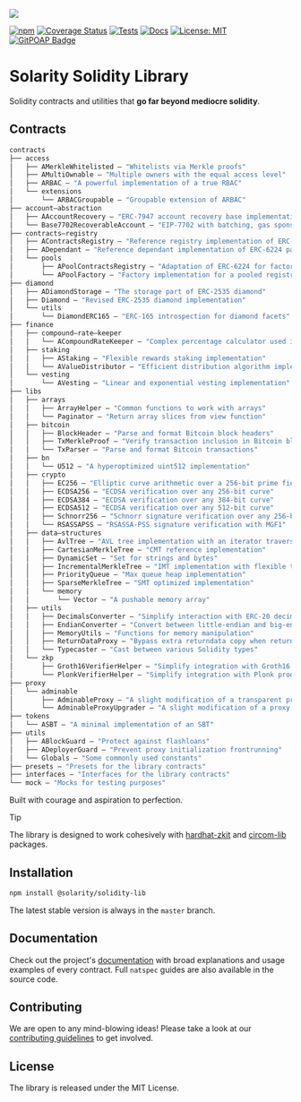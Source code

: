 ![](https://github.com/dl-solarity/solidity-lib/assets/47551140/87464015-a97a-4f5b-a16f-b34c98eb6549)

[![npm](https://img.shields.io/npm/v/@solarity/solidity-lib.svg)](https://www.npmjs.com/package/@solarity/solidity-lib)
[![Coverage Status](https://codecov.io/gh/dl-solarity/solidity-lib/graph/badge.svg)](https://codecov.io/gh/dl-solarity/solidity-lib)
[![Tests](https://github.com/dl-solarity/solidity-lib/actions/workflows/tests.yml/badge.svg)](https://github.com/dl-solarity/solidity-lib/actions/workflows/tests.yml)
[![Docs](https://img.shields.io/badge/docs-%F0%9F%93%84-yellow)](https://docs.solarity.dev/)
[![License: MIT](https://img.shields.io/badge/License-MIT-yellow.svg)](https://opensource.org/licenses/MIT)
[![GitPOAP Badge](https://public-api.gitpoap.io/v1/repo/dl-solarity/solidity-lib/badge)](https://www.gitpoap.io/gh/dl-solarity/solidity-lib)

# Solarity Solidity Library

Solidity contracts and utilities that **go far beyond mediocre solidity**.

## Contracts

```ml
contracts
├── access
│   ├── AMerkleWhitelisted — "Whitelists via Merkle proofs"
│   ├── AMultiOwnable — "Multiple owners with the equal access level"
│   ├── ARBAC — "A powerful implementation of a true RBAC"
│   └── extensions
│       └── ARBACGroupable — "Groupable extension of ARBAC"
├── account—abstraction
│   ├── AAccountRecovery — "ERC-7947 account recovery base implementation"
│   └── Base7702RecoverableAccount — "EIP-7702 with batching, gas sponsorship and recoverable trusted executors"
├── contracts—registry
│   ├── AContractsRegistry — "Reference registry implementation of ERC-6224 pattern"
│   ├── ADependant — "Reference dependant implementation of ERC-6224 pattern"
│   └── pools
│       ├── APoolContractsRegistry — "Adaptation of ERC-6224 for factory-like contracts"
│       └── APoolFactory — "Factory implementation for a pooled registry"
├── diamond
│   ├── ADiamondStorage — "The storage part of ERC-2535 diamond"
│   ├── Diamond — "Revised ERC-2535 diamond implementation"
│   └── utils
│       └── DiamondERC165 — "ERC-165 introspection for diamond facets"
├── finance
│   ├── compound—rate—keeper
│   │   └── ACompoundRateKeeper — "Complex percentage calculator used in lending protocols"
│   ├── staking
│   │   ├── AStaking — "Flexible rewards staking implementation"
│   │   └── AValueDistributor — "Efficient distribution algorithm implementation"
│   └── vesting
│       └── AVesting — "Linear and exponential vesting implementation"
├── libs
│   ├── arrays
│   │   ├── ArrayHelper — "Common functions to work with arrays"
│   │   └── Paginator — "Return array slices from view function"
│   ├── bitcoin
│   │   ├── BlockHeader — "Parse and format Bitcoin block headers"
│   │   ├── TxMerkleProof — "Verify transaction inclusion in Bitcoin block"
│   │   └── TxParser — "Parse and format Bitcoin transactions"
│   ├── bn
│   │   └── U512 — "A hyperoptimized uint512 implementation"
│   ├── crypto
│   │   ├── EC256 — "Elliptic curve arithmetic over a 256-bit prime field"
│   │   ├── ECDSA256 — "ECDSA verification over any 256-bit curve"
│   │   ├── ECDSA384 — "ECDSA verification over any 384-bit curve"
│   │   ├── ECDSA512 — "ECDSA verification over any 512-bit curve"
│   │   ├── Schnorr256 — "Schnorr signature verification over any 256-bit curve"
│   │   └── RSASSAPSS — "RSASSA-PSS signature verification with MGF1"
│   ├── data—structures
│   │   ├── AvlTree — "AVL tree implementation with an iterator traversal"
│   │   ├── CartesianMerkleTree — "CMT reference implementation"
│   │   ├── DynamicSet — "Set for strings and bytes"
│   │   ├── IncrementalMerkleTree — "IMT implementation with flexible tree height"
│   │   ├── PriorityQueue — "Max queue heap implementation"
│   │   ├── SparseMerkleTree — "SMT optimized implementation"
│   │   └── memory
│   │       └── Vector — "A pushable memory array"
│   ├── utils
│   │   ├── DecimalsConverter — "Simplify interaction with ERC-20 decimals"
│   │   ├── EndianConverter — "Convert between little-endian and big-endian formats"
│   │   ├── MemoryUtils — "Functions for memory manipulation"
│   │   ├── ReturnDataProxy — "Bypass extra returndata copy when returning data"
│   │   └── Typecaster — "Cast between various Solidity types"
│   └── zkp
│       ├── Groth16VerifierHelper — "Simplify integration with Groth16 proofs"
│       └── PlonkVerifierHelper — "Simplify integration with Plonk proofs"
├── proxy
│   └── adminable
│       ├── AdminableProxy — "A slight modification of a transparent proxy"
│       └── AdminableProxyUpgrader — "A slight modification of a proxy admin"
├── tokens
│   └── ASBT — "A minimal implementation of an SBT"
├── utils
│   ├── ABlockGuard — "Protect against flashloans"
│   ├── ADeployerGuard — "Prevent proxy initialization frontrunning"
│   └── Globals — "Some commonly used constants"
├── presets — "Presets for the library contracts"
├── interfaces — "Interfaces for the library contracts"
└── mock — "Mocks for testing purposes"
```

Built with courage and aspiration to perfection.

> [!TIP]
> The library is designed to work cohesively with [hardhat-zkit](https://github.com/dl-solarity/hardhat-zkit) and [circom-lib](https://github.com/dl-solarity/circom-lib) packages.

## Installation

```bash
npm install @solarity/solidity-lib
```

The latest stable version is always in the `master` branch.

## Documentation

Check out the project's [documentation](https://docs.solarity.dev) with broad explanations and usage examples of every contract. Full `natspec` guides are also available in the source code.

## Contributing

We are open to any mind-blowing ideas! Please take a look at our [contributing guidelines](CONTRIBUTING.md) to get involved.

## License

The library is released under the MIT License.

